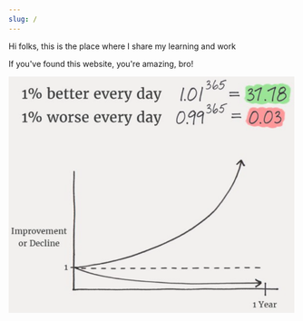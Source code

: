 ```yaml
---
slug: /
---
```


Hi folks, this is the place where I share my learning and work

If you've found this website, you're amazing, bro!

![img](./img/tiny_gains.png)
